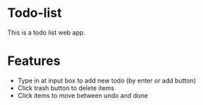 # Todo-list
This is a todo list web app.

# Features
- Type in at input box to add new todo (by enter or add button)
- Click trash button to delete items
- Click items to move between undo and done
